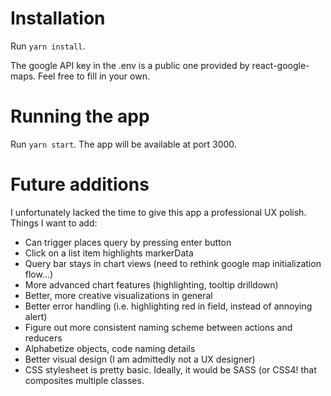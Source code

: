 # Installation
Run `yarn install`.

The google API key in the .env is a public one provided by react-google-maps. Feel free to fill in your own.

# Running the app
Run `yarn start`. The app will be available at port 3000.

# Future additions
I unfortunately lacked the time to give this app a professional UX polish.
Things I want to add:
* Can trigger places query by pressing enter button
* Click on a list item highlights markerData
* Query bar stays in chart views (need to rethink google map initialization flow...)
* More advanced chart features (highlighting, tooltip drilldown)
* Better, more creative visualizations in general
* Better error handling (i.e. highlighting red in field, instead of annoying alert)
* Figure out more consistent naming scheme between actions and reducers
* Alphabetize objects, code naming details
* Better visual design (I am admittedly not a UX designer)
* CSS stylesheet is pretty basic. Ideally, it would be SASS (or CSS4! that composites multiple classes.
